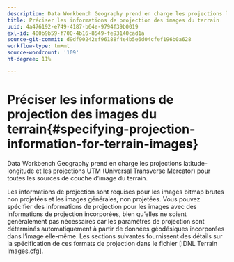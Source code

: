 ```yaml
---
description: Data Workbench Geography prend en charge les projections latitude-longitude et les projections UTM (Universal Transverse Mercator) pour toutes les sources de couche d’image du terrain.
title: Préciser les informations de projection des images du terrain
uuid: 4a476192-e749-4187-b64e-9794f39b0019
exl-id: 400b9b59-f700-4b16-8549-fe93140cad1a
source-git-commit: d9df90242ef96188f4e4b5e6d04cfef196b0a628
workflow-type: tm+mt
source-wordcount: '109'
ht-degree: 11%

---
```


# Préciser les informations de projection des images du terrain{#specifying-projection-information-for-terrain-images}

Data Workbench Geography prend en charge les projections latitude-longitude et les projections UTM (Universal Transverse Mercator) pour toutes les sources de couche d’image du terrain.

Les informations de projection sont requises pour les images bitmap brutes non projetées et les images générales, non projetées. Vous pouvez spécifier des informations de projection pour les images avec des informations de projection incorporées, bien qu’elles ne soient généralement pas nécessaires car les paramètres de projection sont déterminés automatiquement à partir de données géodésiques incorporées dans l’image elle-même. Les sections suivantes fournissent des détails sur la spécification de ces formats de projection dans le fichier [!DNL Terrain Images.cfg].
